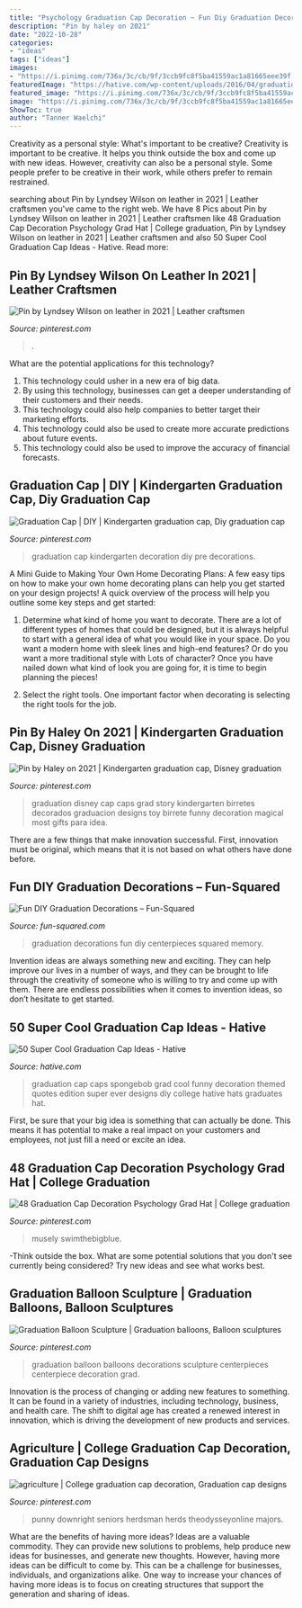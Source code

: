```yaml
---
title: "Psychology Graduation Cap Decoration ~ Fun Diy Graduation Decorations – Fun-squared"
description: "Pin by haley on 2021"
date: "2022-10-28"
categories:
- "ideas"
tags: ["ideas"]
images:
- "https://i.pinimg.com/736x/3c/cb/9f/3ccb9fc8f5ba41559ac1a81665eee39f.jpg"
featuredImage: "https://hative.com/wp-content/uploads/2016/04/graduation-caps/40-super-cool-graduation-cap-ideas.jpg"
featured_image: "https://i.pinimg.com/736x/3c/cb/9f/3ccb9fc8f5ba41559ac1a81665eee39f.jpg"
image: "https://i.pinimg.com/736x/3c/cb/9f/3ccb9fc8f5ba41559ac1a81665eee39f.jpg"
ShowToc: true
author: "Tanner Waelchi"
---
```



Creativity as a personal style: What's important to be creative?
Creativity is important to be creative. It helps you think outside the box and come up with new ideas. However, creativity can also be a personal style. Some people prefer to be creative in their work, while others prefer to remain restrained.

	

		
searching about Pin by Lyndsey Wilson on leather in 2021 | Leather craftsmen you've came to the right web. We have 8 Pics about Pin by Lyndsey Wilson on leather in 2021 | Leather craftsmen like 48 Graduation Cap Decoration Psychology Grad Hat | College graduation, Pin by Lyndsey Wilson on leather in 2021 | Leather craftsmen and also 50 Super Cool Graduation Cap Ideas - Hative. Read more:
		
    
## Pin By Lyndsey Wilson On Leather In 2021 | Leather Craftsmen

<img loading=lazy src="https://i.pinimg.com/736x/39/19/2f/39192fcc37df512be6001255bac07738.jpg" onerror="this.onerror=null;this.src='https://tse2.mm.bing.net/th?id=OIP.NtD1f-pK5a-RLyr7d0XKZwHaHa&amp;pid=15.1';" alt="Pin by Lyndsey Wilson on leather in 2021 | Leather craftsmen">

_Source: pinterest.com_

>. 

	

What are the potential applications for this technology?
1. This technology could usher in a new era of big data. 
2. By using this technology, businesses can get a deeper understanding of their customers and their needs. 
3. This technology could also help companies to better target their marketing efforts. 
4. This technology could also be used to create more accurate predictions about future events. 
5. This technology could also be used to improve the accuracy of financial forecasts.

    
## Graduation Cap | DIY | Kindergarten Graduation Cap, Diy Graduation Cap

<img loading=lazy src="https://i.pinimg.com/736x/be/07/f9/be07f96c7da20cfb2babaceacded3deb.jpg" onerror="this.onerror=null;this.src='https://tse4.mm.bing.net/th?id=OIP.DZ5RA4dVKhsFrtMlztwpowHaJ3&amp;pid=15.1';" alt="Graduation Cap | DIY | Kindergarten graduation cap, Diy graduation cap">

_Source: pinterest.com_

>graduation cap kindergarten decoration diy pre decorations. 

	

A Mini Guide to Making Your Own Home Decorating Plans:
A few easy tips on how to make your own home decorating plans can help you get started on your design projects! A quick overview of the process will help you outline some key steps and get started:
1. Determine what kind of home you want to decorate. There are a lot of different types of homes that could be designed, but it is always helpful to start with a general idea of what you would like in your space. Do you want a modern home with sleek lines and high-end features? Or do you want a more traditional style with Lots of character? Once you have nailed down what kind of look you are going for, it is time to begin planning the pieces!

2. Select the right tools. One important factor when decorating is selecting the right tools for the job.

    
## Pin By Haley On 2021 | Kindergarten Graduation Cap, Disney Graduation

<img loading=lazy src="https://i.pinimg.com/736x/c0/11/94/c01194439c67476f7fafbbfa847055c7.jpg" onerror="this.onerror=null;this.src='https://tse3.mm.bing.net/th?id=OIP.mQZEMYHY3awKo0BmjEvnHQHaJQ&amp;pid=15.1';" alt="Pin by Haley on 2021 | Kindergarten graduation cap, Disney graduation">

_Source: pinterest.com_

>graduation disney cap caps grad story kindergarten birretes decorados graduacion designs toy birrete funny decoration magical most gifts para idea. 

	

There are a few things that make innovation successful. First, innovation must be original, which means that it is not based on what others have done before.

    
## Fun DIY Graduation Decorations – Fun-Squared

<img loading=lazy src="https://i0.wp.com/fun-squared.com/wp-content/uploads/2019/04/Graduation-Decorations.png?resize=1000%2C1600&amp;ssl=1" onerror="this.onerror=null;this.src='https://tse3.mm.bing.net/th?id=OIP.AJB4y-whUCUoF6WOAHwBswHaL2&amp;pid=15.1';" alt="Fun DIY Graduation Decorations – Fun-Squared">

_Source: fun-squared.com_

>graduation decorations fun diy centerpieces squared memory. 

	

Invention ideas are always something new and exciting. They can help improve our lives in a number of ways, and they can be brought to life through the creativity of someone who is willing to try and come up with them. There are endless possibilities when it comes to invention ideas, so don’t hesitate to get started.

    
## 50 Super Cool Graduation Cap Ideas - Hative

<img loading=lazy src="https://hative.com/wp-content/uploads/2016/04/graduation-caps/40-super-cool-graduation-cap-ideas.jpg" onerror="this.onerror=null;this.src='https://tse1.mm.bing.net/th?id=OIP.521ep6ogmtEYDMNVvgx-VAHaHa&amp;pid=15.1';" alt="50 Super Cool Graduation Cap Ideas - Hative">

_Source: hative.com_

>graduation cap caps spongebob grad cool funny decoration themed quotes edition super ever designs diy college hative hats graduates hat. 

	

First, be sure that your big idea is something that can actually be done. This means it has potential to make a real impact on your customers and employees, not just fill a need or excite an idea.

    
## 48 Graduation Cap Decoration Psychology Grad Hat | College Graduation

<img loading=lazy src="https://i.pinimg.com/736x/02/67/cc/0267ccf57fdc13aff583e3861f6ca426.jpg" onerror="this.onerror=null;this.src='https://tse1.mm.bing.net/th?id=OIP.jxdkGI8M9IXHXTVVWeowSgHaJ3&amp;pid=15.1';" alt="48 Graduation Cap Decoration Psychology Grad Hat | College graduation">

_Source: pinterest.com_

>musely swimthebigblue. 

	

-Think outside the box. What are some potential solutions that you don't see currently being considered? Try new ideas and see what works best. 

    
## Graduation Balloon Sculpture | Graduation Balloons, Balloon Sculptures

<img loading=lazy src="https://i.pinimg.com/originals/ca/c9/36/cac936d69c4f53ea3efb37161620fb0d.jpg" onerror="this.onerror=null;this.src='https://tse4.mm.bing.net/th?id=OIP.QhY-pSlY4fx6I7QYaWcPJQHaJ4&amp;pid=15.1';" alt="Graduation Balloon Sculpture | Graduation balloons, Balloon sculptures">

_Source: pinterest.com_

>graduation balloon balloons decorations sculpture centerpieces centerpiece decoration grad. 

	

Innovation is the process of changing or adding new features to something. It can be found in a variety of industries, including technology, business, and health care. The shift to digital age has created a renewed interest in innovation, which is driving the development of new products and services.

    
## Agriculture | College Graduation Cap Decoration, Graduation Cap Designs

<img loading=lazy src="https://i.pinimg.com/736x/3c/cb/9f/3ccb9fc8f5ba41559ac1a81665eee39f.jpg" onerror="this.onerror=null;this.src='https://tse3.mm.bing.net/th?id=OIP.pqFpfW82HWrCqb1qP9ecJQHaNK&amp;pid=15.1';" alt="agriculture | College graduation cap decoration, Graduation cap designs">

_Source: pinterest.com_

>punny downright seniors herdsman herds theodysseyonline majors. 

	

What are the benefits of having more ideas?
Ideas are a valuable commodity. They can provide new solutions to problems, help produce new ideas for businesses, and generate new thoughts. However, having more ideas can be difficult to come by. This can be a challenge for businesses, individuals, and organizations alike. One way to increase your chances of having more ideas is to focus on creating structures that support the generation and sharing of ideas.

